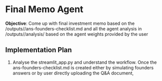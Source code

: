 # Final Memo Agent

**Objective**: Come up with final investment memo based on the /outputs/<company-name>/ans-founders-checklist.md and all the agent analysis in /outputs/<company-name>/analysis/ based on the agent weights provided by the user

## Implementation Plan

1. Analyse the streamlit_app.py and understand the workflow. Once the ans-founders-checklist.md is created either by simulating founders answers or by user directly uploading the Q&A document,
